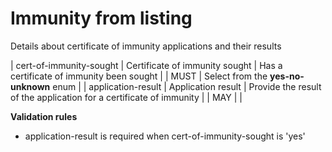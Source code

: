 # Immunity from listing

Details about certificate of immunity applications and their results


| cert-of-immunity-sought | Certificate of immunity sought | Has a certificate of immunity been sought |  | MUST | Select from the **yes-no-unknown** enum |
| application-result | Application result | Provide the result of the application for a certificate of immunity |  | MAY |  |

**Validation rules**

- application-result is required when cert-of-immunity-sought is 'yes'